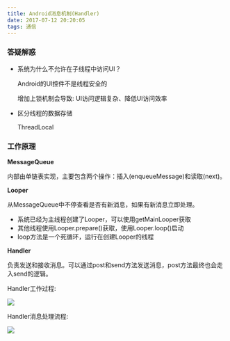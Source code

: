 ```yaml
---
title: Android消息机制(Handler)
date: 2017-07-12 20:20:05
tags: 通信
---
```

### 答疑解惑
- 系统为什么不允许在子线程中访问UI？
 
    Android的UI控件不是线程安全的

    增加上锁机制会导致: UI访问逻辑复杂、降低UI访问效率

- 区分线程的数据存储

    ThreadLocal
    
### 工作原理

**MessageQueue**

内部由单链表实现，主要包含两个操作：插入(enqueueMessage)和读取(next)。

**Looper**

从MessageQueue中不停查看是否有新消息，如果有新消息立即处理。

- 系统已经为主线程创建了Looper，可以使用getMainLooper获取
- 其他线程使用Looper.prepare()获取，使用Looper.loop()启动
- loop方法是一个死循环，运行在创建Looper的线程

**Handler**

负责发送和接收消息。可以通过post和send方法发送消息，post方法最终也会走入send的逻辑。

Handler工作过程:

![](1.jpg)

Handler消息处理流程:

![](2.jpg)